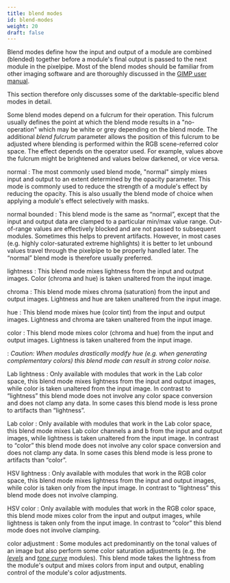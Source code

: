 ```yaml
---
title: blend modes
id: blend-modes
weight: 20
draft: false
---
```


Blend modes define how the input and output of a module are combined (blended) together before a module's final output is passed to the next module in the pixelpipe. Most of the blend modes should be familiar from other imaging software and are thoroughly discussed in the [GIMP user manual](https://docs.gimp.org/2.8/en/gimp-concepts-layer-modes.html). 

This section therefore only discusses some of the darktable-specific blend modes in detail.

Some blend modes depend on a fulcrum for their operation. This fulcrum usually defines the point at which the blend mode results in a "no-operation" which may be white or grey depending on the blend mode. The additional _blend fulcrum_ parameter allows the position of this fulcrum to be adjusted where blending is performed within the RGB scene-referred color space. The effect depends on the operator used. For example, values above the fulcrum might be brightened and values below darkened, or vice versa.

normal
: The most commonly used blend mode, "normal" simply mixes input and output to an extent determined by the opacity parameter. This mode is commonly used to reduce the strength of a module's effect by reducing the opacity. This is also usually the blend mode of choice when applying a module's effect selectively with masks.

normal bounded
: This blend mode is the same as “normal”, except that the input and output data are clamped to a particular min/max value range. Out-of-range values are effectively blocked and are not passed to subsequent modules. Sometimes this helps to prevent artifacts. However, in most cases (e.g. highly color-saturated extreme highlights) it is better to let unbound values travel through the pixelpipe to be properly handled later. The “normal” blend mode is therefore usually preferred.

lightness
: This blend mode mixes lightness from the input and output images. Color (chroma and hue) is taken unaltered from the input image.

chroma
: This blend mode mixes chroma (saturation) from the input and output images. Lightness and hue are taken unaltered from the input image.

hue
: This blend mode mixes hue (color tint) from the input and output images. Lightness and chroma are taken unaltered from the input image.

color
: This blend mode mixes color (chroma and hue) from the input and output images. Lightness is taken unaltered from the input image. 

: _Caution: When modules drastically modify hue (e.g. when generating complementary colors) this blend mode can result in strong color noise._

Lab lightness
: Only available with modules that work in the Lab color space, this blend mode mixes lightness from the input and output images, while color is taken unaltered from the input image. In contrast to “lightness” this blend mode does not involve any color space conversion and does not clamp any data. In some cases this blend mode is less prone to artifacts than “lightness”.

Lab color
: Only available with modules that work in the Lab color space, this blend mode mixes Lab color channels a and b from the input and output images, while lightness is taken unaltered from the input image. In contrast to “color” this blend mode does not involve any color space conversion and does not clamp any data. In some cases this blend mode is less prone to artifacts than “color”.

HSV lightness
: Only available with modules that work in the RGB color space, this blend mode mixes lightness from the input and output images, while color is taken only from the input image. In contrast to “lightness” this blend mode does not involve clamping.

HSV color
: Only available with modules that work in the RGB color space, this blend mode mixes color from the input and output images, while lightness is taken only from the input image. In contrast to “color” this blend mode does not involve clamping.

color adjustment
: Some modules act predominantly on the tonal values of an image but also perform some color saturation adjustments (e.g. the [_levels_](../../module-reference/processing-modules/levels.md) and [_tone curve_](../../module-reference/processing-modules/tone-curve.md) modules). This blend mode takes the lightness from the module's output and mixes colors from input and output, enabling control of the module's color adjustments.

